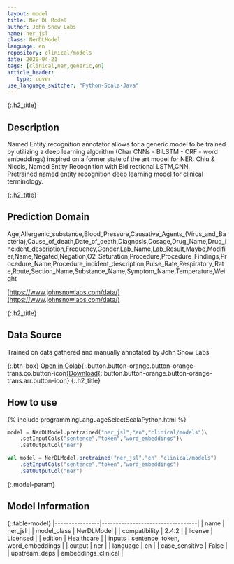 ```yaml
---
layout: model
title: Ner DL Model
author: John Snow Labs
name: ner_jsl
class: NerDLModel
language: en
repository: clinical/models
date: 2020-04-21
tags: [clinical,ner,generic,en]
article_header:
   type: cover
use_language_switcher: "Python-Scala-Java"
---
```


{:.h2_title}
## Description
Named Entity recognition annotator allows for a generic model to be trained by utilizing a deep learning algorithm (Char CNNs - BiLSTM - CRF - word embeddings) inspired on a former state of the art model for NER: Chiu & Nicols, Named Entity Recognition with Bidirectional LSTM,CNN.  
Pretrained named entity recognition deep learning model for clinical terminology.

{:.h2_title}
## Prediction Domain
Age,Allergenic_substance,Blood_Pressure,Causative_Agents_(Virus_and_Bacteria),Cause_of_death,Date_of_death,Diagnosis,Dosage,Drug_Name,Drug_incident_description,Frequency,Gender,Lab_Name,Lab_Result,Maybe,Modifier,Name,Negated,Negation,O2_Saturation,Procedure,Procedure_Findings,Procedure_Name,Procedure_incident_description,Pulse_Rate,Respiratory_Rate,Route,Section_Name,Substance_Name,Symptom_Name,Temperature,Weight

[https://www.johnsnowlabs.com/data/](https://www.johnsnowlabs.com/data/)

{:.h2_title}
## Data Source
Trained on data gathered and manually annotated by John Snow Labs

{:.btn-box}
[Open in Colab](https://colab.research.google.com/github/JohnSnowLabs/spark-nlp-workshop/blob/master/tutorials/Certification_Trainings/Healthcare/1.Clinical_Named_Entity_Recognition_Model.ipynb){:.button.button-orange.button-orange-trans.co.button-icon}[Download](https://s3.amazonaws.com/auxdata.johnsnowlabs.com/clinical/models/ner_jsl_en_2.4.2_2.4_1587513304751.zip){:.button.button-orange.button-orange-trans.arr.button-icon}
{:.h2_title}
## How to use 
<div class="tabs-box" markdown="1">

{% include programmingLanguageSelectScalaPython.html %}

```python
model = NerDLModel.pretrained("ner_jsl","en","clinical/models")\
	.setInputCols("sentence","token","word_embeddings")\
	.setOutputCol("ner")
```

```scala
val model = NerDLModel.pretrained("ner_jsl","en","clinical/models")
	.setInputCols("sentence","token","word_embeddings")
	.setOutputCol("ner")
```
</div>



{:.model-param}
## Model Information

{:.table-model}
|----------------|----------------------------------|
| name           | ner_jsl                          |
| model_class    | NerDLModel                       |
| compatibility  | 2.4.2                            |
| license        | Licensed                         |
| edition        | Healthcare                       |
| inputs         | sentence, token, word_embeddings |
| output         | ner                              |
| language       | en                               |
| case_sensitive | False                            |
| upstream_deps  | embeddings_clinical              |


